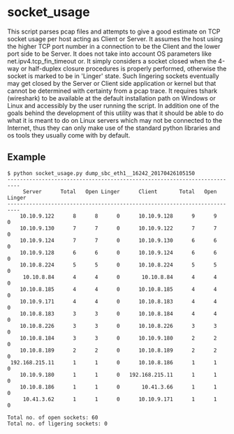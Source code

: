# socket_usage

This script parses pcap files and attempts to give a good estimate on TCP socket usage per host acting as Client or Server.
It assumes the host using the higher TCP port number in a connection to be the Client and the lower port side to be Server.
It does not take into account OS parameters like net.ipv4.tcp_fin_timeout or. It simply considers a socket closed when 
the 4-way or half-duplex closure procedures is properly performed, otherwise the socket is marked to be in 'Linger' state.
Such lingering sockets eventually may get closed by the Server or Client side application or kernel but that cannot be
determined with certainty from a pcap trace. It requires tshark (wireshark) to be available at the default installation 
path on Windows or Linux and accessibly by the user running the script. In addition one of the goals behind the development
of this utility was that it should be able to do what it is meant to do on Linux servers which may not be connected to the
Internet, thus they can only make use of the standard python libraries and os tools they usually come with by default.

## Example

```
$ python socket_usage.py dump_sbc_eth1__16242_20170426105150
--------------------------------------------------------------------------
     Server      Total   Open Linger      Client       Total   Open Linger
--------------------------------------------------------------------------
    10.10.9.122      8      8      0      10.10.9.128      9      9      0
    10.10.9.130      7      7      0      10.10.9.122      7      7      0
    10.10.9.124      7      7      0      10.10.9.130      6      6      0
    10.10.9.128      6      6      0      10.10.9.124      6      6      0
    10.10.8.224      5      5      0      10.10.8.224      5      5      0
     10.10.8.84      4      4      0       10.10.8.84      4      4      0
    10.10.8.185      4      4      0      10.10.8.185      4      4      0
    10.10.9.171      4      4      0      10.10.8.183      4      4      0
    10.10.8.183      3      3      0      10.10.8.184      4      4      0
    10.10.8.226      3      3      0      10.10.8.226      3      3      0
    10.10.8.184      3      3      0      10.10.9.180      2      2      0
    10.10.8.189      2      2      0      10.10.8.189      2      2      0
 192.168.215.11      1      1      0      10.10.8.186      1      1      0
    10.10.9.180      1      1      0   192.168.215.11      1      1      0
    10.10.8.186      1      1      0       10.41.3.66      1      1      0
     10.41.3.62      1      1      0      10.10.9.171      1      1      0

Total no. of open sockets: 60
Total no. of ligering sockets: 0

```
